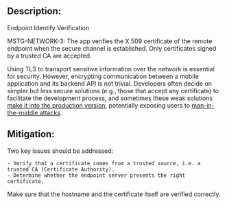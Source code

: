 ## Description:

Endpoint Identify Verification

MSTG-NETWORK-3: The app verifies the X.509 certificate of the remote endpoint when the secure channel is established. Only certificates signed by a trusted CA are accepted.

Using TLS to transport sensitive information over the network is essential for security. However, encrypting communication between a mobile application and its backend API is not trivial. Developers often decide on simpler but less secure solutions (e.g., those that accept any certificate) to facilitate the development process, and sometimes these weak solutions [make it into the production version](https://saschafahl.de/static/paper/androidssl2012.pdf "Hunting Down Broken SSL in Android Apps"), potentially exposing users to [man-in-the-middle attacks](https://cwe.mitre.org/data/definitions/295.html "CWE-295: Improper Certificate Validation").


## Mitigation:

Two key issues should be addressed:

	- Verify that a certificate comes from a trusted source, i.e. a trusted CA (Certificate Authority).
	- Determine whether the endpoint server presents the right certificate.

Make sure that the hostname and the certificate itself are verified correctly.
